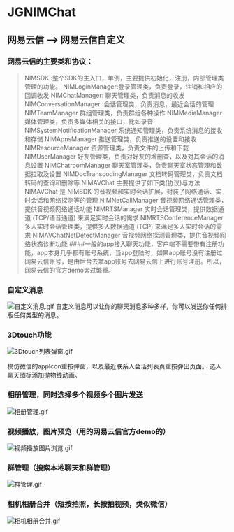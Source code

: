 # JGNIMChat

## 网易云信  --> 网易云信自定义
### 网易云信的主要类和协议：
> NIMSDK :整个SDK的主入口，单例，主要提供初始化，注册，内部管理类管理的功能。
> NIMLoginManager:登录管理类，负责登录，注销和相应的回调收发
> NIMChatManager: 聊天管理类，负责消息的收发
> NIMConversationManager :会话管理类，负责消息，最近会话的管理
> NIMTeamManager 群组管理类，负责群组各种操作
> NIMMediaManager 媒体管理类，负责多媒体相关的接口，比如录音
> NIMSystemNotificationManager 系统通知管理类，负责系统消息的接收和存储
> NIMApnsManager 推送管理类，负责推送的设置和接收
> NIMResourceManager 资源管理类，负责文件的上传和下载
> NIMUserManager 好友管理类，负责对好友的增删查，以及对其会话的消息设置
> NIMChatroomManager 聊天室管理类，负责聊天室状态管理和数据拉取及设置
> NIMDocTranscodingManager 文档转码管理类，负责文档转码的查询和删除等
> NIMAVChat 主要提供了如下类(协议)与方法
> NIMAVChat 是 NIMSDK 的音视频和实时会话扩展，封装了网络通话、实时会话和网络探测等的管理
> NIMNetCallManager 音视频网络通话管理类，提供音视频网络通话功能
> NIMRTSManager 实时会话管理类，提供数据通道 (TCP/语音通道) 来满足实时会话的需求
> NIMRTSConferenceManager 多人实时会话管理类，提供多人数据通道 (TCP) 来满足多人实时会话的需求
> NIMAVChatNetDetectManager 音视频网络探测管理类，提供音视频网络状态诊断功能
####一般的app接入聊天功能，客户端不需要带有注册功能，app本身几乎都有账号系统，当app登陆时，如果app账号没有注册过网易云信账号，是由后台去拿app账号去网易云信上进行账号注册。所以，网易云信的官方demo太过繁重。

### 自定义消息

![自定义消息.gif](http://upload-images.jianshu.io/upload_images/2011313-57e63b5e88a58acd.gif?imageMogr2/auto-orient/strip)
自定义消息可以让你的聊天消息多种多样，你可以发送你任何排版任何类型的消息。

### 3Dtouch功能

![3Dtouch列表弹窗.gif](http://upload-images.jianshu.io/upload_images/2011313-57f13f5fd5541856.gif?imageMogr2/auto-orient/strip)

模仿微信的appIcon重按弹窗，以及最近联系人会话列表页重按弹出页面。
选人聊天图标添加抛物线动画。

### 相册管理，同时选择多个视频多个图片发送

![相册管理.gif](http://upload-images.jianshu.io/upload_images/2011313-d15f0bffc3c7bfcf.gif?imageMogr2/auto-orient/strip)

### 视频播放，图片预览（用的网易云信官方demo的）

![视频播放图片浏览.gif](http://upload-images.jianshu.io/upload_images/2011313-4e74d998f3c84f10.gif?imageMogr2/auto-orient/strip)

### 群管理（搜索本地聊天和群管理）
![群管理.gif](http://upload-images.jianshu.io/upload_images/2011313-2a0e55566a551755.gif?imageMogr2/auto-orient/strip)

### 相机相册合并（短按拍照，长按拍视频，类似微信）

![相机相册合并.gif](http://upload-images.jianshu.io/upload_images/2011313-e711b81df362c95f.gif?imageMogr2/auto-orient/strip)

